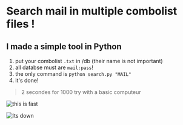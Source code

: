 # Search mail in multiple combolist files !

## **I made a simple tool in Python**

 1. put your combolist `.txt` in /db (their name is not important)
 2. all databse must are `mail:pass`!
 3. the only command is `python search.py "MAIL"`
 4. it's done!
 

> 2 secondes for 1000 try with a basic computeur

 ![this is fast](https://i.imgur.com/9I8lZ3P.gif)
 
 ![Its down](https://i.imgur.com/vkNtL25.png)